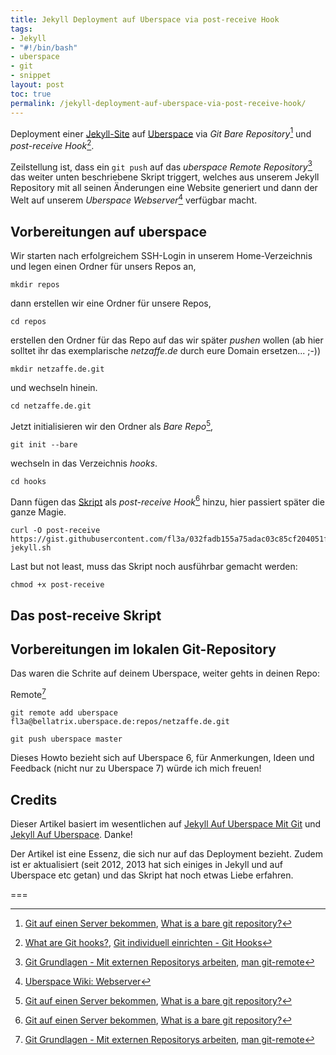 ```yaml
---
title: Jekyll Deployment auf Uberspace via post-receive Hook
tags: 
- Jekyll
- "#!/bin/bash"
- uberspace
- git
- snippet
layout: post
toc: true
permalink: /jekyll-deployment-auf-uberspace-via-post-receive-hook/
---
```

Deployment einer [Jekyll-Site](/tags/jekyll) auf [Uberspace](https://uberspace.de) via *Git Bare Repository*[^1] und *post-receive Hook*[^2].

Zeilstellung ist, dass ein `git push` auf das *uberspace Remote Repository*[^3] das weiter unten beschriebene Skript triggert,
welches aus unserem Jekyll Repository mit all seinen Änderungen eine Website generiert 
und dann der Welt auf unserem *Uberspace Webserver*[^4] verfügbar macht.


## Vorbereitungen auf uberspace

Wir starten nach erfolgreichem SSH-Login in unserem Home-Verzeichnis und legen einen Ordner für unsers Repos an,
```
mkdir repos
```

dann erstellen wir eine Ordner für unsere Repos,
```
cd repos
```

erstellen den Ordner für das Repo auf das wir später *pushen* wollen 
(ab hier solltet ihr das exemplarische *netzaffe.de* durch eure Domain ersetzen... ;-))
```
mkdir netzaffe.de.git
```

und wechseln hinein.
```
cd netzaffe.de.git
```

Jetzt initialisieren wir den Ordner als *Bare Repo*[^1],
```
git init --bare
```

wechseln in das Verzeichnis *hooks*.
```
cd hooks
```

Dann fügen das [Skript](https://gist.github.com/fl3a/032fadb155a75adac03c85cf204051f6) als *post-receive Hook*[^1] hinzu, 
hier passiert später die ganze Magie.<!--break-->

```
curl -O post-receive https://gist.githubusercontent.com/fl3a/032fadb155a75adac03c85cf204051f6/raw/b49e91fd1158faca3e73274fc5e84a2115d4863b/uberspace-jekyll.sh
```

Last but not least, muss das Skript noch ausführbar gemacht werden:
```
chmod +x post-receive
```

## Das post-receive Skript


## Vorbereitungen im lokalen Git-Repository

Das waren die Schrite auf deinem Uberspace, weiter gehts in deinen Repo:


Remote[^3]
```
git remote add uberspace fl3a@bellatrix.uberspace.de:repos/netzaffe.de.git
```

```
git push uberspace master
```

Dieses Howto bezieht sich auf Uberspace 6, für Anmerkungen, Ideen und Feedback (nicht nur zu Uberspace 7) würde ich mich freuen!

## Credits

Dieser Artikel basiert im wesentlichen auf [Jekyll Auf Uberspace Mit Git](https://www.wittberger.net/post/jekyll-auf-uberspace-mit-git/) 
und [Jekyll Auf Uberspace](https://lc3dyr.de/blog/2012/07/22/Jekyll-auf-Uberspace/). Danke!

Der Artikel ist eine Essenz, die sich nur auf das Deployment bezieht. 
Zudem ist er aktualisiert (seit 2012, 2013 hat sich einiges in Jekyll und auf Uberspace etc getan) 
und das Skript hat noch etwas Liebe erfahren. 

===

[^1]: [Git auf einen Server bekommen](https://git-scm.com/book/de/v1/Git-auf-dem-Server-Git-auf-einen-Server-bekommen), [What is a bare git repository?](http://www.saintsjd.com/2011/01/what-is-a-bare-git-repository/)

[^2]: [What are Git hooks?](https://githooks.com/), [Git individuell einrichten - Git Hooks](https://git-scm.com/book/de/v1/Git-individuell-einrichten-Git-Hooks) 

[^3]: [Git Grundlagen - Mit externen Repositorys arbeiten](https://git-scm.com/book/de/v1/Git-Grundlagen-Mit-externen-Repositorys-arbeite), [man git-remote](https://git-scm.com/docs/git-remote)

[^4]: [Uberspace Wiki: Webserver](https://wiki.uberspace.de/webserver)

